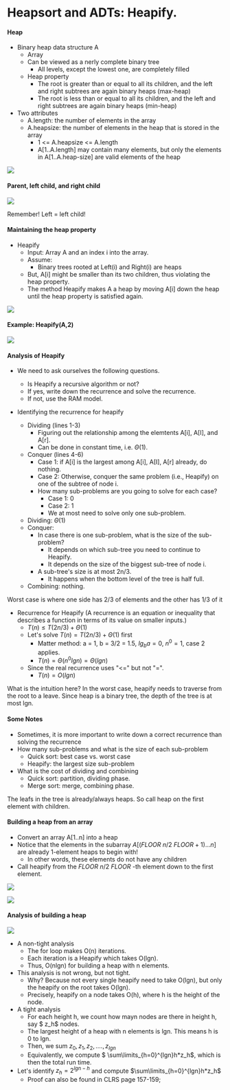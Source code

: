 # Heapsort and ADTs: Heapify.

#### Heap

- Binary heap data structure A
  - Array
  - Can be viewed as a nerly complete binary tree
    - All levels, except the lowest one, are completely filled
  - Heap property
    - The root is greater than or equal to all its children, and the left and right subtrees are again binary heaps (max-heap)
    - The root is less than or equal to all its children, and the left and right subtrees are again binary heaps (min-heap)
- Two attributes
  - A.length: the number of elements in the array
  - A.heapsize: the number of elements in the heap that is stored in the array
    - 1 <= A.heapsize <= A.length
    - A[1..A.length] may contain many elements, but only the elements in A[1..A.heap-size] are valid elements of the heap

![](.\img\28.png)

#### Parent, left child, and right child

![](.\img\29.png)

Remember! Left = left child!

#### Maintaining the heap property

- Heapify
  - Input: Array A and an index i into the array.
  - Assume:
    - Binary trees rooted at Left(i) and Right(i) are heaps
  - But, A[i] might be smaller than its two children, thus violating the heap property. 
  - The method Heapify makes A a heap by moving A[i] down the heap until the heap property is satisfied again.

![](.\img\30.png)

#### Example: Heapify(A,2)

![](.\img\31.png)

#### Analysis of Heapify

- We need to ask ourselves the following questions.
  - Is Heapify a recursive algorithm or not?
  - If yes, write down the recurrence and solve the recurrence.
  - If not, use the RAM model.



- Identifying the recurrence for heapify
  - Dividing (lines 1-3)
    - Figuring out the relationship among the elemtents A[i], A[I], and A[r].
    - Can be done in constant time, i.e. $\Theta(1)$.
  - Conquer (lines 4-6)
    - Case 1: if A[i] is the largest among A[i], A[I], A[r] already, do nothing.
    - Case 2: Otherwise, conquer the same problem (i.e., Heapify) on one of the subtree of node i.
    - How many sub-problems are you going to solve for each case?
      - Case 1: 0
      - Case 2: 1
      - We at most need to solve only one sub-problem.
  - Dividing: $\Theta(1)$
  - Conquer:
    - In case there is one sub-problem, what is the size of the sub-problem?
      - It depends on which sub-tree you need to continue to Heapify.
      - It depends on the size of the biggest sub-tree of node i.
    - A sub-tree's size is at most 2n/3.
      - It happens when the bottom level of the tree is half full.
  - Combining: nothing.

Worst case is where one side has 2/3 of elements and the other has 1/3 of it

- Recurrence for Heapify (A recurrence is an equation or inequality that describes a function in terms of its value on smaller inputs.)
  - $T(n) \leq T(2n/3) + \Theta(1)$
  - Let's solve $T(n)=T(2n/3) + \Theta(1)$ first
    - Matter method: a = 1, b = 3/2 = 1.5, $lg_ba = 0$, $n^0=1$, case 2 applies.
    - $T(n)=\Theta(n^0lgn)=\Theta(lgn)$
  - Since the real recurrence uses "<=" but not "=".
    - $T(n)=O(lgn)$

What is the intuition here? In the worst case, heapify needs to traverse from the root to a leave. Since heap is a binary tree, the depth of the tree is at most lgn. 



#### Some Notes

- Sometimes, it is more important to write down a correct recurrence than solving the recurrence
- How many sub-problems and what is the size of each sub-problem
  - Quick sort: best case vs. worst case
  - Heapify: the largest size sub-problem
- What is the cost of dividing and combining
  - Quick sort: partition, dividing phase.
  - Merge sort: merge, combining phase.

The leafs in the tree is already/always heaps. So call heap on the first element with children.

#### Building a heap from an array

- Convert an array A[1..n] into a heap
- Notice that the elements in the subarray $A[(FLOOR \ n/2 \ FLOOR + 1) ... n]$ are already 1-element heaps to begin with!
  - In other words, these elements do not have any children
-  Call heapify from the $FLOOR \ n/2 \ FLOOR$ -th element down to the first element.

![](.\img\32.png)

![](.\img\34.png)

#### Analysis of building a heap

![](.\img\32.png)

- A non-tight analysis
  - The for loop makes O(n) iterations.
  - Each iteration is a Heapify which takes O(lgn).
  - Thus, O(nlgn) for building a heap with n elements.
- This analysis is not wrong, but not tight.
  - Why? Because not every single heapify need to take O(lgn), but only the heapify on the root takes O(lgn).
  - Precisely, heapify on a node takes O(h), where h is the height of the node.
- A tight analysis
  - For each height h, we count how mayn nodes are there in height h, say $ z_h$ nodes.
  - The largest height of a heap with n elements is lgn. This means h is 0 to lgn.
  - Then, we sum $z_0, z_1, z_2, ...., z_{lgn}$
  - Equivalently, we compute $ \sum\limits_{h=0}^{lgn}h*z_h$, which is then the total run time.
- Let's identify $z_h = 2^{lgn-h}$ and compute $\sum\limits_{h=0}^{lgn}h*z_h$
  - Proof can also be found in CLRS page 157-159;

